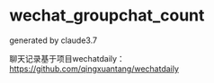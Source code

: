 # wechat_groupchat_count
generated by claude3.7

聊天记录基于项目wechatdaily：https://github.com/qingxuantang/wechatdaily
